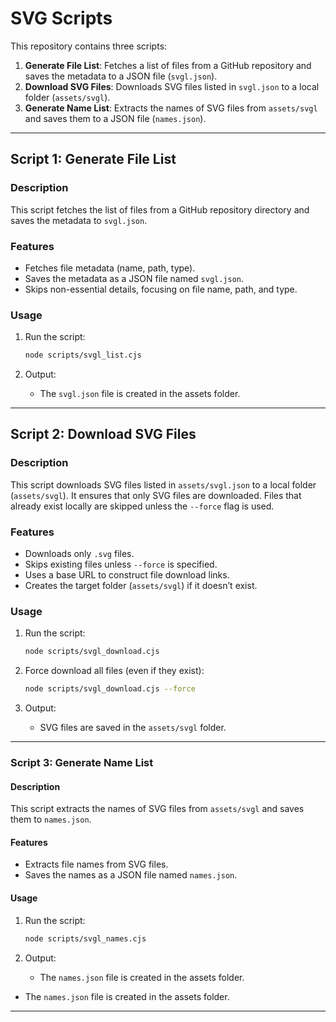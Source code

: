 # SVG Scripts

This repository contains three scripts:

1. **Generate File List**: Fetches a list of files from a GitHub repository and saves the metadata to a JSON file (`svgl.json`).
2. **Download SVG Files**: Downloads SVG files listed in `svgl.json` to a local folder (`assets/svgl`).
3. **Generate Name List**: Extracts the names of SVG files from `assets/svgl` and saves them to a JSON file (`names.json`).

---

## Script 1: Generate File List

### Description

This script fetches the list of files from a GitHub repository directory and saves the metadata to `svgl.json`.

### Features

- Fetches file metadata (name, path, type).
- Saves the metadata as a JSON file named `svgl.json`.
- Skips non-essential details, focusing on file name, path, and type.

### Usage

1. Run the script:

   ```bash
   node scripts/svgl_list.cjs
   ```

2. Output:
   - The `svgl.json` file is created in the assets folder.

---

## Script 2: Download SVG Files

### Description

This script downloads SVG files listed in `assets/svgl.json` to a local folder (`assets/svgl`). It ensures that only SVG files are downloaded. Files that already exist locally are skipped unless the `--force` flag is used.

### Features

- Downloads only `.svg` files.
- Skips existing files unless `--force` is specified.
- Uses a base URL to construct file download links.
- Creates the target folder (`assets/svgl`) if it doesn’t exist.

### Usage

1. Run the script:

   ```bash
   node scripts/svgl_download.cjs
   ```

2. Force download all files (even if they exist):

   ```bash
   node scripts/svgl_download.cjs --force
   ```

3. Output:
   - SVG files are saved in the `assets/svgl` folder.

---

### Script 3: Generate Name List

#### Description

This script extracts the names of SVG files from `assets/svgl` and saves them to `names.json`.

#### Features

- Extracts file names from SVG files.
- Saves the names as a JSON file named `names.json`.

#### Usage

1. Run the script:

   ```bash
   node scripts/svgl_names.cjs
   ```

2. Output:
   - The `names.json` file is created in the assets folder.

- The `names.json` file is created in the assets folder.

---
